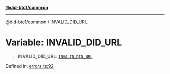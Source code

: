 [**@did-btc1/common**](../README.md)

***

[@did-btc1/common](../globals.md) / INVALID\_DID\_URL

# Variable: INVALID\_DID\_URL

> **INVALID\_DID\_URL**: [`INVALID_DID_URL`](../enumerations/Btc1ErrorCode.md#invalid_did_url)

Defined in: [errors.ts:92](https://github.com/dcdpr/did-btc1-js/blob/4ab6f9915d95beed9bc633644c9db1539395f512/packages/common/src/errors.ts#L92)
